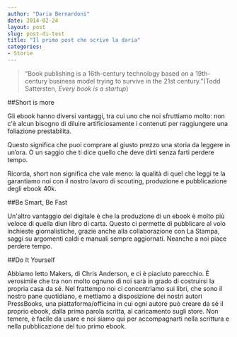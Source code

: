 ```yaml
---
author: "Daria Bernardoni"
date: 2014-02-24
layout: post
slug: post-di-test
title: "Il primo post che scrive la daria"
categories:
- Storie
---
```


> “Book publishing is a 16th-century technology based on a 19th-century business model trying to survive in the 21st century.”(Todd Sattersten, *Every book is a startup*)

##Short is more

Gli ebook hanno diversi vantaggi, tra cui uno che noi sfruttiamo molto: non c'è alcun bisogno di diluire artificiosamente i contenuti per raggiungere una foliazione prestabilita.

Questo significa che puoi comprare al giusto prezzo una storia da leggere in un’ora. O un saggio che ti dice quello che deve dirti senza farti perdere tempo. 

Ricorda, short non significa che vale meno: la qualità di quel che leggi te la garantiamo noi con il nostro lavoro di scouting, produzione e pubblicazione degli ebook 40k.

##Be Smart, Be Fast

Un'altro vantaggio del digitale è che la produzione di un ebook  è molto più veloce di quella diun libro di carta. Questo ci permette di pubblicare al volo inchieste giornalistiche, grazie anche alla collaborazione con La Stampa, saggi su argomenti caldi e manuali sempre aggiornati. Neanche a noi piace perdere tempo. 

##Do It Yourself

Abbiamo letto Makers, di Chris Anderson, e ci è piaciuto parecchio. È verosimile che tra non molto ognuno di noi sarà in grado di costruirsi la propria casa da sé. Nel frattempo noi ci concentriamo sui libri, che sono il nostro pane quotidiano, e mettiamo a disposizione dei nostri autori PressBooks, una piattaforma/officina in cui ogni autore può creare da sé il proprio ebook, dalla prima parola scritta, al caricamento sugli store. Non temere, è facile da usare e noi siamo qui per accompagnarti nella scrittura e nella pubblicazione del tuo primo ebook.

